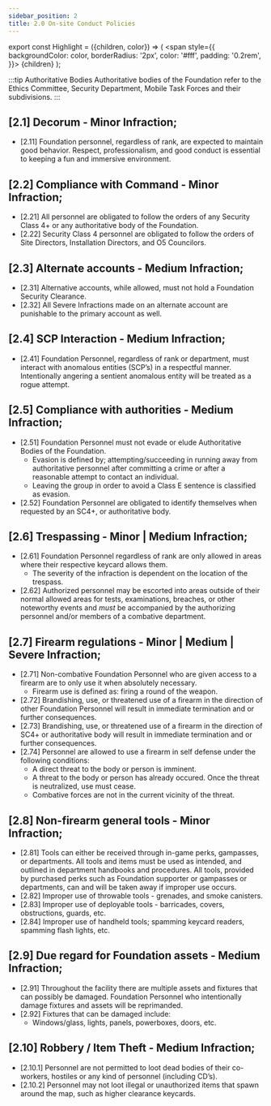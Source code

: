 ```yaml
---
sidebar_position: 2
title: 2.0 On-site Conduct Policies
---
```


export const Highlight = ({children, color}) => (
<span
style={{
      backgroundColor: color,
      borderRadius: '2px',
      color: '#fff',
      padding: '0.2rem',
    }}>
{children}
</span>
);



:::tip Authoritative Bodies
Authoritative bodies of the Foundation refer to the <Highlight color="#3d9c1a">Ethics Committee</Highlight>, <Highlight color="#7a7d80">Security Department</Highlight>, <Highlight color="#3269a8">Mobile Task Forces</Highlight> and their subdivisions.
:::

## [2.1] Decorum - <Highlight color="#403f3d">Minor Infraction</Highlight>;
- [2.11] Foundation personnel, regardless of rank, are expected to maintain good behavior. Respect, professionalism, and good conduct is essential to keeping a fun and immersive environment.

## [2.2] Compliance with Command - <Highlight color="#403f3d">Minor Infraction</Highlight>;
- [2.21] All personnel are obligated to follow the orders of any Security Class 4+ or any authoritative body of the Foundation. 
- [2.22] Security Class 4 personnel are obligated to follow the orders of Site Directors, Installation Directors, and O5 Councilors. 

## [2.3] Alternate accounts - <Highlight color="#c29429">Medium Infraction</Highlight>;
- [2.31] Alternative accounts, while allowed, must not hold a Foundation Security Clearance. 
- [2.32] All Severe Infractions made on an alternate account are punishable to the primary account as well. 


## [2.4] SCP Interaction - <Highlight color="#c29429">Medium Infraction</Highlight>;
- [2.41] Foundation Personnel, regardless of rank or department, must interact with anomalous entities (SCP’s) in a respectful manner. Intentionally angering a sentient anomalous entity will be treated as a rogue attempt.

## [2.5] Compliance with authorities - <Highlight color="#c29429">Medium Infraction</Highlight>;
- [2.51]  Foundation Personnel must not evade or elude Authoritative Bodies of the Foundation.
  - Evasion is defined by; attempting/succeeding in running away from authoritative personnel after committing a crime or after a reasonable attempt to contact an individual. 
  - Leaving the group in order to avoid a Class E sentence is classified as evasion. 
- [2.52] Foundation Personnel are obligated to identify themselves when requested by an SC4+, or authoritative body. 

## [2.6] Trespassing - Minor | <Highlight color="#c29429">Medium Infraction</Highlight>;
- [2.61] Foundation Personnel regardless of rank are only allowed in areas where their respective keycard allows them. 
  - The severity of the infraction is dependent on the location of the trespass.
- [2.62] Authorized personnel may be escorted into areas outside of their normal allowed areas for tests, examinations, breaches, or other noteworthy events and *must* be accompanied by the authorizing personnel and/or members of a combative department. 

## [2.7] Firearm regulations - <Highlight color="#403f3d">Minor</Highlight> | <Highlight color="#c29429">Medium</Highlight> | <Highlight color="#e05122">Severe</Highlight> Infraction;
- [2.71] Non-combative Foundation Personnel who are given access to a firearm are to only use it when absolutely necessary. 
  - Firearm use is defined as: firing a round of the weapon.
- [2.72] Brandishing, use, or threatened use of a firearm in the direction of other Foundation Personnel will result in immediate termination and or further consequences. 
- [2.73]  Brandishing, use, or threatened use of a firearm in the direction of SC4+ or authoritative body will result in immediate termination and or further consequences. 
- [2.74] Personnel are allowed to use a firearm in self defense under the following conditions: 
  - A direct threat to the body or person is imminent.
  - A threat to the body or person has already occured. Once the threat is neutralized, use must cease. 
  - Combative forces are not in the current vicinity of the threat.

## [2.8] Non-firearm general tools - <Highlight color="#403f3d">Minor Infraction</Highlight>;
- [2.81] Tools can either be received through in-game perks, gampasses, or departments. All tools and items must be used as intended, and outlined in department handbooks and procedures. All tools, provided by purchased perks such as Foundation supporter or gampasses or departments, can and will be taken away if improper use occurs.
- [2.82] Improper use of throwable tools - grenades, and smoke canisters. 
- [2.83] Improper use of deployable tools - barricades, covers, obstructions, guards, etc. 
- [2.84] Improper use of handheld tools; spamming keycard readers, spamming flash lights, etc. 

## [2.9] Due regard for Foundation assets - <Highlight color="#c29429">Medium Infraction</Highlight>;
- [2.91] Throughout the facility there are multiple assets and fixtures that can possibly be damaged. Foundation Personnel who intentionally damage fixtures and assets will be reprimanded. 
- [2.92] Fixtures that can be damaged include:
  - Windows/glass, lights, panels, powerboxes, doors, etc.

## [2.10] Robbery / Item Theft - <Highlight color="#c29429">Medium Infraction</Highlight>;
- [2.10.1] Personnel are not permitted to loot dead bodies of their co-workers, hostiles or any kind of personnel (including CD’s).
- [2.10.2] Personnel may not loot illegal or unauthorized items that spawn around the map, such as higher clearance keycards.

